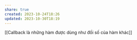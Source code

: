 ```yaml
---
share: true
created: 2023-10-24T18:26
updated: 2023-10-30T18:19
---
```

[[Callback là những hàm được dùng như đối số của hàm khác]]
